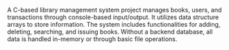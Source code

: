A C-based library management system project manages books, users, and transactions through console-based input/output. 
It utilizes data structure arrays  to store information. The system includes functionalities for adding, deleting, searching, and issuing books. 
Without a backend database, all data is handled in-memory or through basic file operations.
